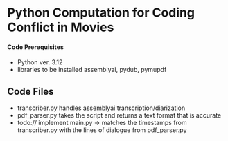 # Python Computation for Coding Conflict in Movies

#### Code Prerequisites
- Python ver. 3.12
- libraries to be installed assemblyai, pydub, pymupdf

## Code Files
- transcriber.py handles assemblyai transcription/diarization
- pdf_parser.py takes the script and returns a text format that is accurate
- todo:// implement main.py -> matches the timestamps from transcriber.py with the lines of dialogue from pdf_parser.py
